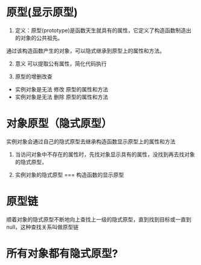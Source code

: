# 原型(显示原型)
1. 定义：原型(prototype)是函数天生就具有的属性，它定义了构造函数制造出的对象的公共祖先。

通过该构造函数产生的对象，可以隐式继承到原型上的属性和方法。

2. 意义
可以提取公有属性，简化代码执行

3. 原型的增删改查
- 实例对象是无法 修改 原型的属性和方法
- 实例对象是无法 删除 原型的属性和方法


# 对象原型（隐式原型）
实例对象会通过自己的隐式原型去继承构造函数显示原型上的属性和方法

1. 当访问对象中不存在的属性时，先找对象显示具有的属性，没找到再去找对象的隐式原型，

2. 实例对象的隐式原型 === 构造函数的显示原型


# 原型链
顺着对象的隐式原型不断地向上查找上一级的隐式原型，直到找到目标或一直到null，这种查找关系叫做原型链

# 所有对象都有隐式原型?
